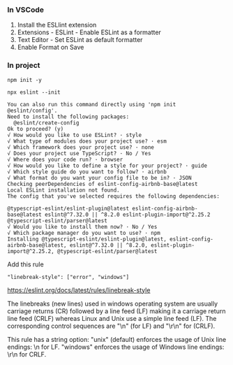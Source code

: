 ### In VSCode

1. Install the ESLlint extension
2. Extensions - ESLint - Enable ESLint as a formatter
3. Text Editor - Set ESLint as default formatter
4. Enable Format on Save



### In project

```
npm init -y
```



```
npx eslint --init
```
```
You can also run this command directly using 'npm init @eslint/config'.
Need to install the following packages:
  @eslint/create-config
Ok to proceed? (y)
√ How would you like to use ESLint? · style
√ What type of modules does your project use? · esm
√ Which framework does your project use? · none
√ Does your project use TypeScript? · No / Yes
√ Where does your code run? · browser
√ How would you like to define a style for your project? · guide
√ Which style guide do you want to follow? · airbnb
√ What format do you want your config file to be in? · JSON
Checking peerDependencies of eslint-config-airbnb-base@latest
Local ESLint installation not found.
The config that you've selected requires the following dependencies:

@typescript-eslint/eslint-plugin@latest eslint-config-airbnb-base@latest eslint@^7.32.0 || ^8.2.0 eslint-plugin-import@^2.25.2 @typescript-eslint/parser@latest
√ Would you like to install them now? · No / Yes
√ Which package manager do you want to use? · npm
Installing @typescript-eslint/eslint-plugin@latest, eslint-config-airbnb-base@latest, eslint@^7.32.0 || ^8.2.0, eslint-plugin-import@^2.25.2, @typescript-eslint/parser@latest
```


Add this rule 
```
"linebreak-style": ["error", "windows"]
```
https://eslint.org/docs/latest/rules/linebreak-style

The linebreaks (new lines) used in windows operating system are usually carriage returns (CR) followed by a line feed (LF) making it a carriage return line feed (CRLF) whereas Linux and Unix use a simple line feed (LF). The corresponding control sequences are "\n" (for LF) and "\r\n" for (CRLF).

This rule has a string option:
    "unix" (default) enforces the usage of Unix line endings: \n for LF.
    "windows" enforces the usage of Windows line endings: \r\n for CRLF.
